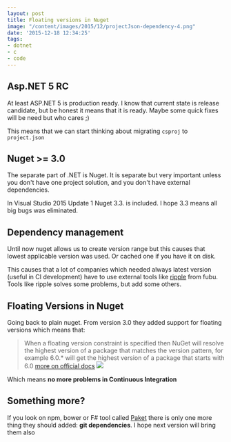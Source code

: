 ```yaml
---
layout: post
title: Floating versions in Nuget
image: "/content/images/2015/12/projectJson-dependency-4.png"
date: '2015-12-18 12:34:25'
tags:
- dotnet
- c
- code
---
```


## Asp.NET 5 RC
At least ASP.NET 5 is production ready. I know that current state is release candidate, but  be honest it means that it is ready. Maybe some quick fixes will be need but who cares ;)

This means that we can start thinking about migrating `csproj` to `project.json`

## Nuget >= 3.0
The separate part of .NET is Nuget. It is separate but very important unless you don't have one project solution, and you don't have external dependencies.

In Visual Studio 2015 Update 1 Nuget 3.3. is included. I hope 3.3 means all big bugs was eliminated.

## Dependency management
Until now nuget allows us to create version range but this causes that lowest applicable version was used. Or cached one if you have it on disk.

This causes that a lot of companies which needed always latest version (useful in CI development) have to use external tools like [ripple](http://fubuworld.com/ripple/) from fubu. Tools like ripple solves some problems, but add some others.

## Floating Versions in Nuget
Going back to plain nuget. From version 3.0 they added support for floating versions which means that:
>When a floating version constraint is specified then NuGet will resolve the highest version of a package that matches the version pattern, for example 6.0.* will get the highest version of a package that starts with 6.0 [more on official docs](https://docs.nuget.org/Consume/ProjectJson-Dependency#user-content-floating-versions)
![](https://docs.nuget.org/images/consume/projectJson-dependency-4.png)

Which means **no more problems in Continuous Integration**

## Something more?
If you look on npm, bower or F# tool called [Paket](https://fsprojects.github.io/Paket/) there is only one more thing they should added: **git dependencies**.
I hope next version will bring them also


